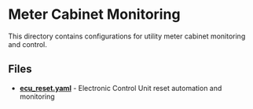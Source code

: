 # Meter Cabinet Monitoring

This directory contains configurations for utility meter cabinet monitoring and control.

## Files

- **[ecu_reset.yaml](./ecu_reset.yaml)** - Electronic Control Unit reset automation and monitoring